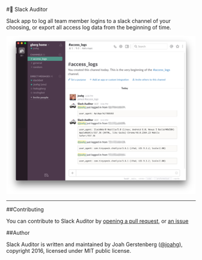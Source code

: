 #:police_car: Slack Auditor

Slack app to log all team member logins to a slack channel of your choosing, or export all access log data from the beginning of time.

![screenshot of slack](https://github.com/JoahG/slack-auditor/blob/master/public/img/screenshot.png)

---

##Contributing

You can contribute to Slack Auditor by [opening a pull request](https://github.com/JoahG/slack-auditor/compare), or [an issue](https://github.com/JoahG/slack-auditor/issues/new)

##Author

Slack Auditor is written and maintained by Joah Gerstenberg ([@joahg](https://github.com/JoahG/)), copyright 2016, licensed under MIT public license.